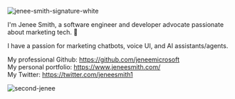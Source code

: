 
![jenee-smith-signature-white](https://user-images.githubusercontent.com/92124071/177911533-b4ad5130-31e2-4aaa-b808-42f0018a52ad.png)

I'm Jenee Smith, a software engineer and developer advocate passionate about marketing tech. 💞️

I have a passion for marketing chatbots, voice UI, and AI assistants/agents.

My professional Github: https://github.com/jeneemicrosoft  \
My personal portfolio: https://www.jeneesmith.com/  \
My Twitter: https://twitter.com/jeneesmith1


![second-jenee](https://github.com/user-attachments/assets/f0fa0457-d62e-46c4-9b8e-3140f2da9747)
